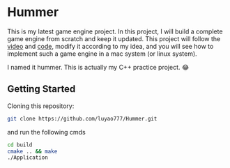 # Hummer

This is my latest game engine project. In this project, I will build a complete game engine from scratch and keep it updated. This project will follow the [video](https://thecherno.com/engine/) and [code](https://github.com/TheCherno/Hazel), modify it according to my idea, and you will see how to implement such a game engine in a mac system (or linux system).

I named it hummer. This is actually my C++ practice project. :joy:

## Getting Started
Cloning this repository:
```bash
git clone https://github.com/luyao777/Hummer.git
```
and run the following cmds
```bash
cd build
cmake .. && make
./Application
```